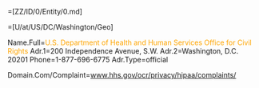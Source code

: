 =[ZZ/ID/0/Entity/0.md]

=[U/at/US/DC/Washington/Geo]

Name.Full=<font color="orange">U.S. Department of Health and Human Services Office for Civil Rights</font>
Adr.1=200 Independence Avenue, S.W.
Adr.2=Washington, D.C. 20201
Phone=1-877-696-6775
Adr.Type=official

Domain.Com/Complaint=www.hhs.gov/ocr/privacy/hipaa/complaints/
